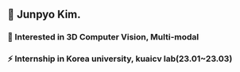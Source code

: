 ## 🥇 Junpyo Kim.
### 📢  Interested in 3D Computer Vision, Multi-modal
### ⚡ Internship in Korea university, kuaicv lab(23.01~23.03)

<!---
Pogajoa/Pogajoa is a ✨ special ✨ repository because its `README.md` (this file) appears on your GitHub profile.
You can click the Preview link to take a look at your changes.
--->
